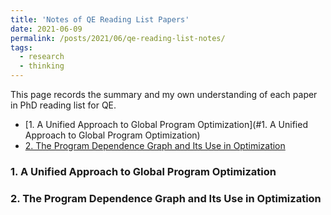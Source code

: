 ```yaml
---
title: 'Notes of QE Reading List Papers'
date: 2021-06-09
permalink: /posts/2021/06/qe-reading-list-notes/
tags:
  - research
  - thinking
---
```



This page records the summary and my own understanding of each paper in PhD reading list for QE.

<!-- TOC -->
- [1. A Unified Approach to Global Program Optimization](#1. A Unified Approach to Global Program Optimization)
- [2. The Program Dependence Graph and Its Use in Optimization](#7-Conclusion)

### 1. A Unified Approach to Global Program Optimization

### 2. The Program Dependence Graph and Its Use in Optimization
